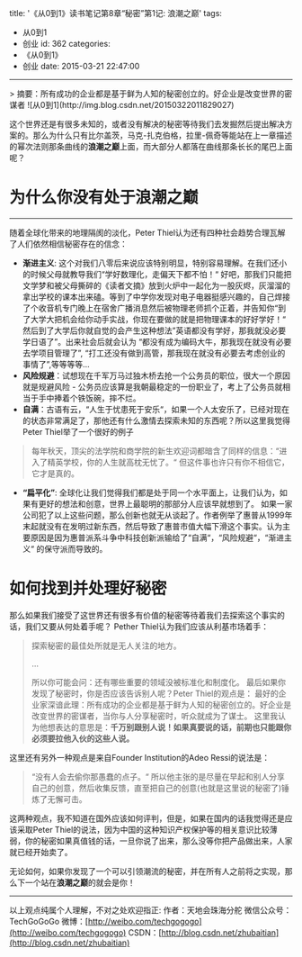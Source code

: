 title: '《从0到1》读书笔记第8章“秘密”第1记: 浪潮之巅'
tags:
  - 从0到1
  - 创业
id: 362
categories:
  - 《从0到1》
  - 创业
date: 2015-03-21 22:47:00
---

<div id="article_content" class="article_content">
<div class="markdown_views">
> 摘要：所有成功的企业都是基于鲜为人知的秘密创立的。好企业是改变世界的密谋者
![从0到1](http://img.blog.csdn.net/20150322011829027)

这个世界还是有很多未知的，或者没有解决的秘密等待我们去发掘然后提出解决方案的。那么为什么只有比尔盖茨，马克-扎克伯格，拉里-佩奇等能站在上一章描述的幂次法则那条曲线的**浪潮之巅**上面，而大部分人都落在曲线那条长长的尾巴上面呢？

# 为什么你没有处于浪潮之巅

* * *

随着全球化带来的地理隔阂的淡化，Peter Thiel认为还有四种社会趋势合理瓦解了人们依然相信秘密存在的信念：

*   **渐进主义**: 这个对我们八零后来说应该特别明显，特别容易理解。在我们还小的时候父母就教导我们“学好数理化，走偏天下都不怕！“ 好吧，那我们只能把文学梦和被父母撕碎的《读者文摘》放到火炉中一起化为一股灰烬，灰溜溜的拿出学校的课本出来磕。等到了中学你发现对电子电器挺感兴趣的，自己焊接了个收音机专门晚上在宿舍广播消息然后被物理老师抓个正着，并告知你“到了大学大把机会给你动手实战，你现在要做的就是把物理课本的好好学好！“ 然后到了大学后你就自觉的会产生这种想法”英语都没有学好，那我就没必要学日语了”。出来社会后就会认为 “都没有成为编码大牛，那我现在就没有必要去学项目管理了”, “打工还没有做到高管，那我现在就没有必要去考虑创业的事情了”,等等等等…
*   **风险规避**：试想现在千军万马过独木桥去抢一个公务员的职位，很大一个原因就是规避风险 - 公务员应该算是我朝最稳定的一份职业了，考上了公务员就相当于手中捧着个铁饭碗，摔不烂。
*   **自满**：古语有云，“人生于忧患死于安乐“，如果一个人太安乐了，已经对现在的状态非常满足了，那他还有什么激情去探索未知的东西呢？所以这里我觉得Peter Thiel举了一个很好的例子
> 每年秋天，顶尖的法学院和商学院的新生欢迎词都暗含了同样的信息：“进入了精英学校，你的人生就高枕无忧了。“ 但这件事也许只有你不相信它，它才是真的。

*   **“扁平化”**: 全球化让我们觉得我们都是处于同一个水平面上，让我们认为，如果有更好的想法和创意，世界上最聪明的那部分人应该早就想到了。
如果一家公司犯了以上这些问题，那么创新也就无从谈起了。作者例举了惠普从1999年末起就没有在发明过新东西，然后导致了惠普市值大幅下滑这个事实。认为主要原因是因为惠普派系斗争中科技创新派输给了“自满“，“风险规避“，“渐进主义“ 的保守派而导致的。

# 如何找到并处理好秘密

那么如果我们接受了这世界还有很多有价值的秘密等待着我们去探索这个事实的话，我们又要从何处着手呢？ Pether Thiel认为我们应该从利基市场着手：
> 探索秘密的最佳处所就是无人关注的地方。> 
> …> 
> 所以你可能会问：还有哪些重要的领域没被标准化和制度化。
最后如果你发现了秘密时，你是否应该告诉别人呢？Peter Thiel的观点是：
> 最好的企业家深谙此理：所有成功的企业都是基于鲜为人知的秘密创立的。好企业是改变世界的密谋者，当你与人分享秘密时，听众就成为了谋士。
这里我认为他想表达的意思是：**千万别跟别人说！如果真要说的话，前期也只能跟你必须要拉他入伙的这些人说。**

这里还有另外一种观点是来自Founder Institution的Adeo Ressi的说法是：
> “没有人会去偷你那愚蠢的点子。“
所以他主张的是尽量在早起和别人分享自己的创意，然后收集反馈，直至把自己的创意(也就是这里说的秘密了)锤炼了无懈可击。

这两种观点，我不知道在国外应该如何评判，但是，如果在国内的话我觉得还是应该采取Peter Thiel的说法，因为中国的这种知识产权保护等的相关意识比较薄弱，你的秘密如果真值钱的话，一旦你说了出来，那么没等你把产品做出来，人家就已经开始卖了。

无论如何，如果你发现了一个可以引领潮流的秘密，并在所有人之前将之实现，那么下一个站在**浪潮之巅**的就会是你！

* * *

以上观点纯属个人理解，不对之处欢迎指正:
作者：天地会珠海分舵
微信公众号：TechGoGoGo
微博：[http://weibo.com/techgogogo](http://weibo.com/techgogogo)
CSDN：[http://blog.csdn.net/zhubaitian](http://blog.csdn.net/zhubaitian)

</div>
<script type="text/javascript">// <![CDATA[
$(function () {
                $('pre.prettyprint code').each(function () {
                    var lines = $(this).text().split('n').length;
                    var $numbering = $('
<ul/>').addClass('pre-numbering').hide();
                    $(this).addClass('has-numbering').parent().append($numbering);
                    for (i = 1; i <= lines; i++) {
                        $numbering.append($('
	<li/>').text(i));
                    };
                    $numbering.fadeIn(1700);
                });
            });
// ]]></script>

</div>